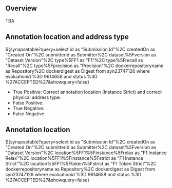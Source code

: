 ## Overview

TBA

## Annotation location and address type

${synapsetable?query=select id as "Submission Id"%2C createdOn as "Created
On"%2C submitterid as Submitter%2C dataset%5Fversion as "Dataset Version"%2C
type%5FF1  as "F1"%2C type%5Frecall as "Recall"%2C type%5Fprecision as
"Precision"%2C dockerrepositoryname as Repository%2C dockerdigest as Digest from
syn23747126 where evaluationid %3D 9614658 and status %3D
%27ACCEPTED%27&showquery=false}

- True Positive: Correct annotation location (Instance Strict) and correct
  physical address type.
- False Positive:
- True Negative:
- False Negative:

## Annotation location

${synapsetable?query=select id as "Submission Id"%2C createdOn as "Created
On"%2C submitterid as Submitter%2C dataset%5Fversion as "Dataset Version"%2C
location%5FF1%5Finstance%5Frelax  as "F1 Instance Relax"%2C
location%5FF1%5Finstance%5Fstrict as "F1 Instance Strict"%2C
location%5FF1%5Ftoken%5Fstrict as "F1 Token Strict"%2C dockerrepositoryname as
Repository%2C dockerdigest as Digest  from  syn23747126 where evaluationid %3D
9614658 and status %3D %27ACCEPTED%27&showquery=false}
